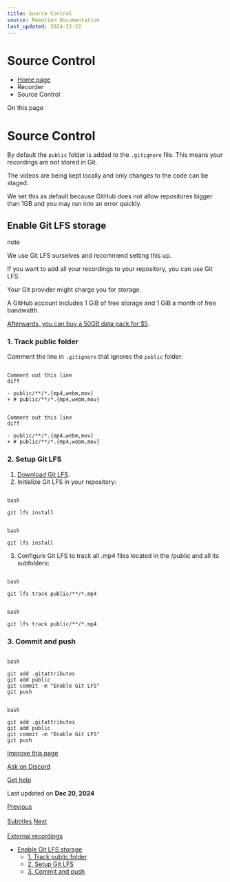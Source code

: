 ```yaml
---
title: Source Control
source: Remotion Documentation
last_updated: 2024-12-22
---
```


# Source Control

- [Home page](/)
- Recorder
- Source Control

On this page

# Source Control

By default the `public` folder is added to the `.gitignore` file. This means your recordings are not stored in Git.

The videos are being kept locally and only changes to the code can be staged.

We set this as default because GitHub does not allow repositores bigger than 1GB and you may run into an error quickly.

## Enable Git LFS storage [​](\#enable-git-lfs-storage "Direct link to Enable Git LFS storage")

note

We use Git LFS ourselves and recommend setting this up.

If you want to add all your recordings to your repository, you can use Git LFS.

Your Git provider might charge you for storage.

A GitHub account includes 1 GiB of free storage and 1 GiB a month of free bandwidth.

[Afterwards, you can buy a 50GB data pack for $5](https://docs.github.com/en/billing/managing-billing-for-git-large-file-storage/upgrading-git-large-file-storage).

### 1\. Track public folder [​](\#1-track-public-folder "Direct link to 1. Track public folder")

Comment the line in `.gitignore` that ignores the `public` folder:

```

Comment out this line
diff

- public/**/*.{mp4,webm,mov}
+ # public/**/*.{mp4,webm,mov}
```

```

Comment out this line
diff

- public/**/*.{mp4,webm,mov}
+ # public/**/*.{mp4,webm,mov}
```

### 2\. Setup Git LFS [​](\#2-setup-git-lfs "Direct link to 2. Setup Git LFS")

1. [Download Git LFS](https://git-lfs.com/).
2. Initialize Git LFS in your repository:

```

bash

git lfs install
```

```

bash

git lfs install
```

3. Configure Git LFS to track all .mp4 files located in the /public and all its subfolders:

```

bash

git lfs track public/**/*.mp4
```

```

bash

git lfs track public/**/*.mp4
```

### 3\. Commit and push [​](\#3-commit-and-push "Direct link to 3. Commit and push")

```

bash

git add .gitattributes
git add public
git commit -m "Enable Git LFS"
git push
```

```

bash

git add .gitattributes
git add public
git commit -m "Enable Git LFS"
git push
```

[Improve this page](https://github.com/remotion-dev/remotion/edit/main/packages/docs/docs/recorder/source-control.mdx)

[Ask on Discord](https://remotion.dev/discord)

[Get help](/docs/get-help)

Last updated on **Dec 20, 2024**

[Previous\
\
Subtitles](/docs/recorder/exporting-subtitles) [Next\
\
External recordings](/docs/recorder/external-recordings)

- [Enable Git LFS storage](#enable-git-lfs-storage)
  - [1\. Track public folder](#1-track-public-folder)
  - [2\. Setup Git LFS](#2-setup-git-lfs)
  - [3\. Commit and push](#3-commit-and-push)
